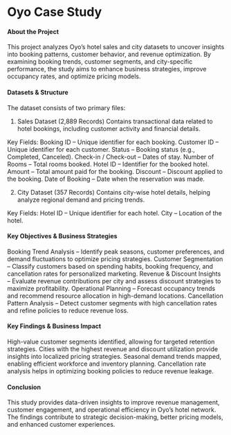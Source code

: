 # Oyo Case Study

#### About the Project
This project analyzes Oyo’s hotel sales and city datasets to uncover insights into booking patterns, customer behavior, and revenue optimization. By examining booking trends, customer segments, and city-specific performance, the study aims to enhance business strategies, improve occupancy rates, and optimize pricing models.

#### Datasets & Structure
The dataset consists of two primary files:

1. Sales Dataset (2,889 Records)
Contains transactional data related to hotel bookings, including customer activity and financial details.

Key Fields:
Booking ID – Unique identifier for each booking.
Customer ID – Unique identifier for each customer.
Status – Booking status (e.g., Completed, Canceled).
Check-in / Check-out – Dates of stay.
Number of Rooms – Total rooms booked.
Hotel ID – Identifier for the booked hotel.
Amount – Total amount paid for the booking.
Discount – Discount applied to the booking.
Date of Booking – Date when the reservation was made.

2. City Dataset (357 Records)
Contains city-wise hotel details, helping analyze regional demand and pricing trends.

Key Fields:
Hotel ID – Unique identifier for each hotel.
City – Location of the hotel.

#### Key Objectives & Business Strategies
Booking Trend Analysis – Identify peak seasons, customer preferences, and demand fluctuations to optimize pricing strategies.
Customer Segmentation – Classify customers based on spending habits, booking frequency, and cancellation rates for personalized marketing.
Revenue & Discount Insights – Evaluate revenue contributions per city and assess discount strategies to maximize profitability.
Operational Planning – Forecast occupancy trends and recommend resource allocation in high-demand locations.
Cancellation Pattern Analysis – Detect customer segments with high cancellation rates and refine policies to reduce revenue loss.

#### Key Findings & Business Impact
High-value customer segments identified, allowing for targeted retention strategies.
Cities with the highest revenue and discount utilization provide insights into localized pricing strategies.
Seasonal demand trends mapped, enabling efficient workforce and inventory planning.
Cancellation rate analysis helps in optimizing booking policies to reduce revenue leakage.

#### Conclusion
This study provides data-driven insights to improve revenue management, customer engagement, and operational efficiency in Oyo’s hotel network. The findings contribute to strategic decision-making, better pricing models, and enhanced customer experiences.
